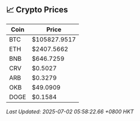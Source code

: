 ## 📈 Crypto Prices

| Coin | Price |
| ---- | ----- |
| BTC | $105827.9517 |
| ETH | $2407.5662 |
| BNB | $646.7259 |
| CRV | $0.5027 |
| ARB | $0.3279 |
| OKB | $49.0909 |
| DOGE | $0.1584 |

_Last Updated: 2025-07-02 05:58:22.66 +0800 HKT_